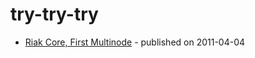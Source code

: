 # try-try-try

* [Riak Core, First Multinode](riak-core-first-multinode/README.md) - published on 2011-04-04